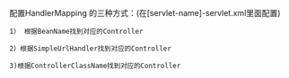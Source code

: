 配置HandlerMapping 的三种方式：(在[servlet-name]-servlet.xml里面配置)
	
	1） 根据BeanName找到对应的Controller 
	   
	2）根据SimpleUrlHandler找到对应的Controller 
	   
	3)根据ControllerClassName找到对应的Controller
